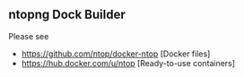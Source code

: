 ## ntopng Dock Builder

Please see 
- https://github.com/ntop/docker-ntop [Docker files]
- https://hub.docker.com/u/ntop       [Ready-to-use containers]